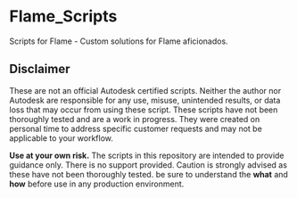 # Flame_Scripts
Scripts for Flame - Custom solutions for Flame aficionados.

## Disclaimer

These are not an official Autodesk certified scripts. Neither the author nor Autodesk are
responsible for any use, misuse, unintended results, or data loss that may occur from using
these script. These scripts have not been thoroughly tested and are a work in progress.  They
were created on personal time to address specific customer requests and may not be applicable
to your workflow.

**Use at your own risk.**
The scripts in this repository are intended to provide guidance only. There is no support
provided. Caution is strongly advised as these have not been thoroughly tested.  be sure to
understand the **what** and **how** before use in any production environment.
